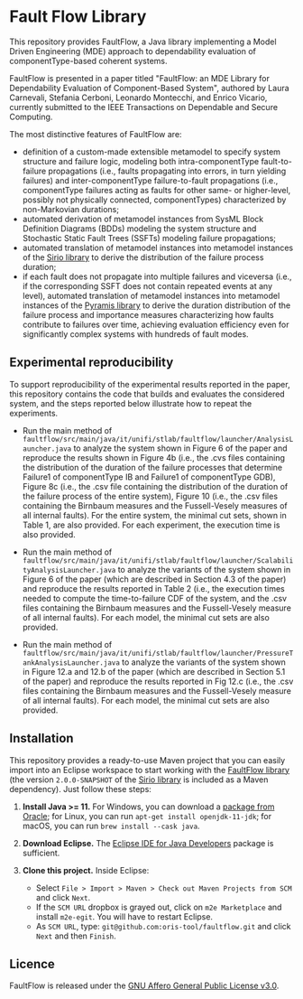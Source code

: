 # Fault Flow Library

This repository provides FaultFlow, a Java library implementing a Model Driven Engineering (MDE) approach to dependability evaluation of componentType-based coherent systems. 

FaultFlow is presented in a paper titled "FaultFlow: an MDE Library for Dependability Evaluation of Component-Based System", authored by Laura Carnevali, Stefania Cerboni, Leonardo Montecchi, and Enrico Vicario, currently submitted to the IEEE Transactions on Dependable and Secure Computing.

The most distinctive features of FaultFlow are: 
- definition of a custom-made extensible metamodel to specify system structure and failure logic, modeling both intra-componentType fault-to-failure propagations (i.e., faults propagating into errors, in turn yielding failures) and inter-componentType failure-to-fault propagations (i.e., componentType failures acting as faults for other same- or higher-level, possibly not physically connected, componentTypes) characterized by non-Markovian durations; 
- automated derivation of metamodel instances from SysML Block Definition Diagrams (BDDs) modeling the system structure and Stochastic Static Fault Trees (SSFTs) modeling failure propagations; 
- automated translation of metamodel instances into metamodel instances of the [Sirio library](https://github.com/oris-tool/sirio) to derive the distribution of the failure process duration; 
- if each fault does not propagate into multiple failures and viceversa (i.e., if the corresponding SSFT does not contain repeated events at any level), automated translation of metamodel instances into metamodel instances of the [Pyramis library](https://github.com/oris-tool/pyramis) to derive the duration distribution of the failure process and importance measures characterizing how faults contribute to failures over time, achieving evaluation efficiency even for significantly complex systems with hundreds of fault modes.

## Experimental reproducibility

To support reproducibility of the experimental results reported in the paper, this repository contains the code that builds and evaluates the considered system, and the steps reported below illustrate how to repeat the experiments.

- Run the main method of `faultflow/src/main/java/it/unifi/stlab/faultflow/launcher/AnalysisLauncher.java` to analyze the system shown in Figure 6 of the paper and reproduce the results shown in Figure 4b (i.e., the .cvs files containing the distribution of the duration of the failure processes that determine Failure1 of componentType IB and Failure1 of componentType GDB), Figure 8c (i.e., the .csv file containing the distribution of the duration of the failure process of the entire system), Figure 10 (i.e., the .csv files containing the Birnbaum measures and the Fussell-Vesely measures of all internal faults). For the entire system, the minimal cut sets, shown in Table 1, are also provided. For each experiment, the execution time is also provided.

- Run the main method of `faultflow/src/main/java/it/unifi/stlab/faultflow/launcher/ScalabilityAnalysisLauncher.java` to analyze the variants of the system shown in Figure 6 of the paper (which are described in Section 4.3 of the paper) and reproduce the results reported in Table 2 (i.e., the execution times needed to compute the time-to-failure CDF of the system, and the .csv files containing the Birnbaum measures and the Fussell-Vesely measure of all internal faults). For each model, the minimal cut sets are also provided.

- Run the main method of `faultflow/src/main/java/it/unifi/stlab/faultflow/launcher/PressureTankAnalysisLauncher.java` to analyze the variants of the system shown in Figure 12.a and 12.b of the paper (which are described in Section 5.1 of the paper) and reproduce the results reported in Fig 12.c (i.e., the .csv files containing the Birnbaum measures and the Fussell-Vesely measure of all internal faults). For each model, the minimal cut sets are also provided.


## Installation

This repository provides a ready-to-use Maven project that you can easily import into an Eclipse workspace to start working with the [FaultFlow library](https://github.com/oris-tool/faultflow/) (the version `2.0.0-SNAPSHOT` of the [Sirio library](https://github.com/oris-tool/sirio) is included as a Maven dependency). Just follow these steps:

1. **Install Java >= 11.** For Windows, you can download a [package from Oracle](https://www.oracle.com/java/technologies/downloads/#java11); for Linux, you can run `apt-get install openjdk-11-jdk`; for macOS, you can run `brew install --cask java`. 

2. **Download Eclipse.** The [Eclipse IDE for Java Developers](http://www.eclipse.org/downloads/eclipse-packages/) package is sufficient.

3. **Clone this project.** Inside Eclipse:
   - Select `File > Import > Maven > Check out Maven Projects from SCM` and click `Next`.
   - If the `SCM URL` dropbox is grayed out, click on `m2e Marketplace` and install `m2e-egit`. You will have to restart Eclipse.
   - As `SCM URL`, type: `git@github.com:oris-tool/faultflow.git` and click `Next` and then `Finish`.


## Licence

FaultFlow is released under the [GNU Affero General Public License v3.0](https://choosealicense.com/licenses/agpl-3.0).
